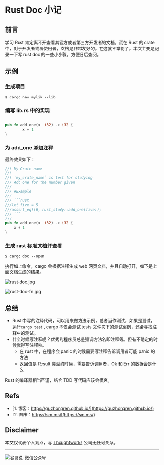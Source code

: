 # Rust Doc 小记


## 前言

学习 Rust 肯定离不开查看其官方或者第三方开发者的文档，而在 Rust 的 crate 中，对于开发者或者使用者，文档是非常友好的。在这就不举例了。本文主要是记录一下写 rust doc 的一些小步骤。方便日后查阅。

## 示例

### 生成项目

```shell
$ cargo new mylib --lib

````

### 编写 lib.rs 中的实现

```rust

pub fn add_one(x: i32) -> i32 {
		x + 1
}

```

### 为 add_one 添加注释

最终效果如下：

```rust
//! My Crate name
//!
//! `my_crate_name` is test for studying
/// Add one for the number given
///
/// #Example
///
/// ```rust
///let five = 5
///assert_eq!(6, rust_study::add_one(five));
/// ```
///
pub fn add_one(x: i32) -> i32 {
    x + 1
}

```

### 生成 rust 标准文档并查看

```shell
$ cargo doc --open
```

执行如上命令，cargo 会根据注释生成 web 网页文档，并且自动打开，如下是上面文档生成的结果。

![rust-doc.jpg](https://i.loli.net/2020/04/16/nBq8Zc2u3IV7Pmf.jpg)

![rust-doc-fn.jpg](https://i.loli.net/2020/04/16/mQ2W6hcNwv39Tb4.jpg)

## 总结

* Rust 中写的注释代码，可以用来做方法示例，或者当作测试，如果是测试，运行`cargo test`	, cargo	不仅会测试 tests 文件夹下的测试案例，还会寻找注释中的测试。
* 什么时候写注释呢？优秀的程序员总是强调方法名即注释等。但有不确定的时候就得写注释啦。
	*	在 rust 中，在程序会 panic 的时候需要写注释告诉调用者可能 panic 的方法
	*	返回值是 Result 类型的时候，需要告诉调用者，Ok 和 Err 的数据会是什么

Rust 的编译器相当严谨，结合 TDD 写代码应该会很爽。

## Refs

* [1. 博客：https://guzhongren.github.io/](https://guzhongren.github.io/)
* [2. 图床：https://sm.ms/](https://sm.ms/)

## Disclaimer

本文仅代表个人观点，与 [Thoughtworks](https://www.Thoughtworks.com/) 公司无任何关系。

----
![谷哥说-微信公众号](https://cdn.staticaly.com/gh/guzhongren/data-hosting@master/20210819/wechat.ae9zxgscqcg.png)

